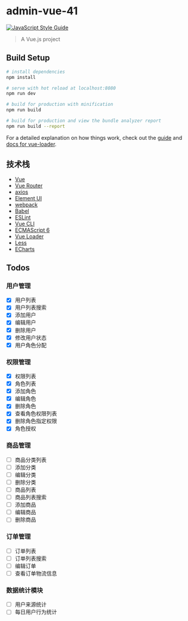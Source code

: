 # admin-vue-41

[![JavaScript Style Guide](https://img.shields.io/badge/code_style-standard-brightgreen.svg)](https://standardjs.com)

> A Vue.js project

## Build Setup

``` bash
# install dependencies
npm install

# serve with hot reload at localhost:8080
npm run dev

# build for production with minification
npm run build

# build for production and view the bundle analyzer report
npm run build --report
```

For a detailed explanation on how things work, check out the [guide](http://vuejs-templates.github.io/webpack/) and [docs for vue-loader](http://vuejs.github.io/vue-loader).

## 技术栈

- [Vue](https://cn.vuejs.org/)
- [Vue Router](https://router.vuejs.org/)
- [axios](https://github.com/axios/axios)
- [Element UI](https://element.eleme.io/)
- [webpack](https://webpack.js.org/)
- [Babel](https://babeljs.io/)
- [ESLint](https://eslint.org/)
- [Vue CLI](https://github.com/vuejs/vue-cli)
- [ECMAScript 6](https://www.ecma-international.org/ecma-262/6.0/)
- [Vue Loader](https://vue-loader.vuejs.org/)
- [Less](https://sass-lang.com/)
- [ECharts](http://echarts.baidu.com/)

## Todos

### 用户管理

- [x] 用户列表
- [x] 用户列表搜索
- [x] 添加用户
- [x] 编辑用户
- [x] 删除用户
- [x] 修改用户状态
- [x] 用户角色分配

### 权限管理

- [X] 权限列表
- [X] 角色列表
- [X] 添加角色
- [X] 编辑角色
- [X] 删除角色
- [X] 查看角色权限列表
- [X] 删除角色指定权限
- [X] 角色授权

### 商品管理

- [ ] 商品分类列表
- [ ] 添加分类
- [ ] 编辑分类
- [ ] 删除分类
- [ ] 商品列表
- [ ] 商品列表搜索
- [ ] 添加商品
- [ ] 编辑商品
- [ ] 删除商品

### 订单管理

- [ ] 订单列表
- [ ] 订单列表搜索
- [ ] 编辑订单
- [ ] 查看订单物流信息

### 数据统计模块

- [ ] 用户来源统计
- [ ] 每日用户行为统计

